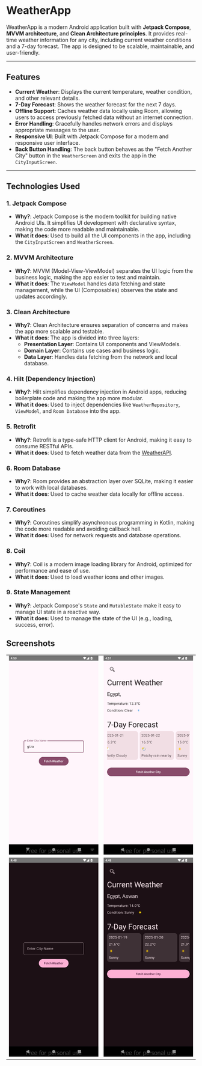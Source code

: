 # WeatherApp

WeatherApp is a modern Android application built with **Jetpack Compose**, **MVVM architecture**, and **Clean Architecture principles**. It provides
real-time weather information for any city, including current weather conditions and a 7-day forecast. The app is designed to be scalable,
maintainable, and user-friendly.

---

## Features

- **Current Weather**: Displays the current temperature, weather condition, and other relevant details.
- **7-Day Forecast**: Shows the weather forecast for the next 7 days.
- **Offline Support**: Caches weather data locally using Room, allowing users to access previously fetched data without an internet connection.
- **Error Handling**: Gracefully handles network errors and displays appropriate messages to the user.
- **Responsive UI**: Built with Jetpack Compose for a modern and responsive user interface.
- **Back Button Handling**: The back button behaves as the "Fetch Another City" button in the `WeatherScreen` and exits the app in the
  `CityInputScreen`.

---

## Technologies Used

### 1. **Jetpack Compose**

- **Why?**: Jetpack Compose is the modern toolkit for building native Android UIs. It simplifies UI development with declarative syntax, making the
  code more readable and maintainable.
- **What it does**: Used to build all the UI components in the app, including the `CityInputScreen` and `WeatherScreen`.

### 2. **MVVM Architecture**

- **Why?**: MVVM (Model-View-ViewModel) separates the UI logic from the business logic, making the app easier to test and maintain.
- **What it does**: The `ViewModel` handles data fetching and state management, while the UI (Composables) observes the state and updates accordingly.

### 3. **Clean Architecture**

- **Why?**: Clean Architecture ensures separation of concerns and makes the app more scalable and testable.
- **What it does**: The app is divided into three layers:
    - **Presentation Layer**: Contains UI components and ViewModels.
    - **Domain Layer**: Contains use cases and business logic.
    - **Data Layer**: Handles data fetching from the network and local database.

### 4. **Hilt (Dependency Injection)**

- **Why?**: Hilt simplifies dependency injection in Android apps, reducing boilerplate code and making the app more modular.
- **What it does**: Used to inject dependencies like `WeatherRepository`, `ViewModel`, and `Room Database` into the app.

### 5. **Retrofit**

- **Why?**: Retrofit is a type-safe HTTP client for Android, making it easy to consume RESTful APIs.
- **What it does**: Used to fetch weather data from the [WeatherAPI](https://www.weatherapi.com/).

### 6. **Room Database**

- **Why?**: Room provides an abstraction layer over SQLite, making it easier to work with local databases.
- **What it does**: Used to cache weather data locally for offline access.

### 7. **Coroutines**

- **Why?**: Coroutines simplify asynchronous programming in Kotlin, making the code more readable and avoiding callback hell.
- **What it does**: Used for network requests and database operations.

### 8. **Coil**

- **Why?**: Coil is a modern image loading library for Android, optimized for performance and ease of use.
- **What it does**: Used to load weather icons and other images.

### 9. **State Management**

- **Why?**: Jetpack Compose's `State` and `MutableState` make it easy to manage UI state in a reactive way.
- **What it does**: Used to manage the state of the UI (e.g., loading, success, error).

## Screenshots
<table>
  <tr>
    <td><img src="screenshots/city_input_screen_light.png" alt="Home Screen" width="300"></td>
    <td><img src="screenshots/weather_forecast_screen_light.png" alt="Weather Details" width="300"></td>
  </tr>
  <tr>
    <td><img src="screenshots/city_input_screen_dark.png" alt="Settings" width="300"></td>
    <td><img src="screenshots/weather_forecast_screen_dark.png" alt="Notifications" width="300"></td>
  </tr>
</table>